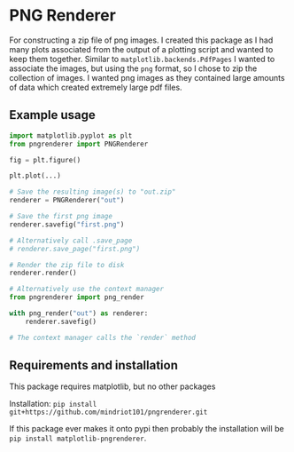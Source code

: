 # PNG Renderer

For constructing a zip file of png images. I created this package as I had many plots associated from the output of a plotting script and wanted to keep them together. Similar to `matplotlib.backends.PdfPages` I wanted to associate the images, but using the `png` format, so I chose to zip the collection of images. I wanted png images as they contained large amounts of data which created extremely large pdf files.

## Example usage

``` python
import matplotlib.pyplot as plt
from pngrenderer import PNGRenderer

fig = plt.figure()

plt.plot(...)

# Save the resulting image(s) to "out.zip"
renderer = PNGRenderer("out")

# Save the first png image
renderer.savefig("first.png")

# Alternatively call .save_page
# renderer.save_page("first.png")

# Render the zip file to disk
renderer.render()

# Alternatively use the context manager
from pngrenderer import png_render

with png_render("out") as renderer:
    renderer.savefig()

# The context manager calls the `render` method
```


## Requirements and installation

This package requires matplotlib, but no other packages

Installation: `pip install git+https://github.com/mindriot101/pngrenderer.git`

If this package ever makes it onto pypi then probably the installation will be `pip install matplotlib-pngrenderer`.


